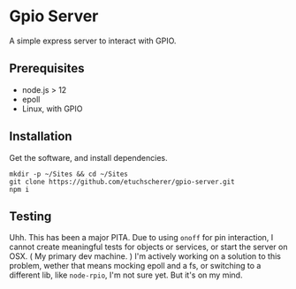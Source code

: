 # Gpio Server

A simple express server to interact with GPIO.

## Prerequisites

* node.js > 12
* epoll
* Linux, with GPIO

## Installation

Get the software, and install dependencies.

```
mkdir -p ~/Sites && cd ~/Sites
git clone https://github.com/etuchscherer/gpio-server.git
npm i
```

## Testing

Uhh. This has been a major PITA. Due to using `onoff` for pin interaction, I cannot create meaningful
tests for objects or services, or start the server on OSX. ( My primary dev machine. ) I'm actively working
on a solution to this problem, wether that means mocking epoll and a fs, or switching to a different
lib, like `node-rpio`, I'm not sure yet. But it's on my mind.